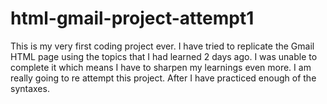 # html-gmail-project-attempt1
This is my very first coding project ever. 
I have tried to replicate the Gmail HTML page using the topics that I had learned 2 days ago.
I was unable to complete it which means I have to sharpen my learnings even more.
I am really going to re attempt this project. After I have practiced enough of the syntaxes.
